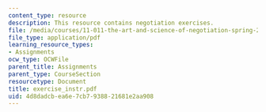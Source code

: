 ```yaml
---
content_type: resource
description: This resource contains negotiation exercises.
file: /media/courses/11-011-the-art-and-science-of-negotiation-spring-2006/4d8dadcbea6e7cb7938821681e2aa908_exercise_instr.pdf
file_type: application/pdf
learning_resource_types:
- Assignments
ocw_type: OCWFile
parent_title: Assignments
parent_type: CourseSection
resourcetype: Document
title: exercise_instr.pdf
uid: 4d8dadcb-ea6e-7cb7-9388-21681e2aa908
---
```

